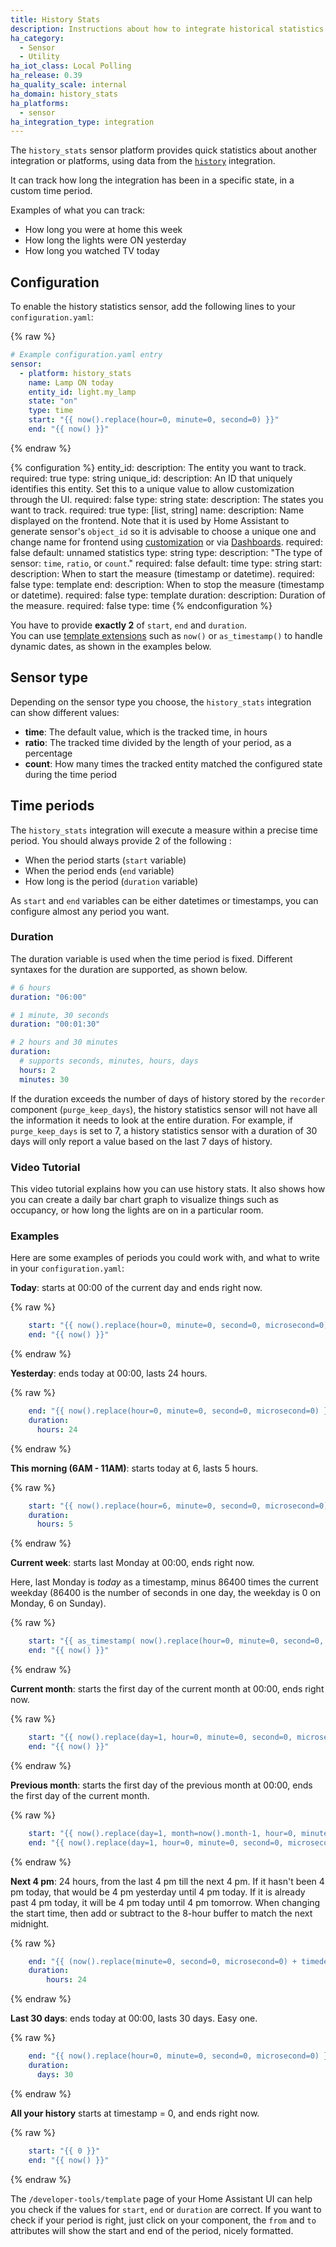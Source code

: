 ```yaml
---
title: History Stats
description: Instructions about how to integrate historical statistics into Home Assistant.
ha_category:
  - Sensor
  - Utility
ha_iot_class: Local Polling
ha_release: 0.39
ha_quality_scale: internal
ha_domain: history_stats
ha_platforms:
  - sensor
ha_integration_type: integration
---
```


The `history_stats` sensor platform provides quick statistics about another integration or platforms, using data from the [`history`](/integrations/history/) integration.

It can track how long the integration has been in a specific state, in a custom time period.

Examples of what you can track:

- How long you were at home this week
- How long the lights were ON yesterday
- How long you watched TV today

## Configuration

To enable the history statistics sensor, add the following lines to your `configuration.yaml`:

{% raw %}

```yaml
# Example configuration.yaml entry
sensor:
  - platform: history_stats
    name: Lamp ON today
    entity_id: light.my_lamp
    state: "on"
    type: time
    start: "{{ now().replace(hour=0, minute=0, second=0) }}"
    end: "{{ now() }}"
```

{% endraw %}

{% configuration %}
entity_id:
  description: The entity you want to track.
  required: true
  type: string
unique_id:
  description: An ID that uniquely identifies this entity. Set this to a unique value to allow customization through the UI.
  required: false
  type: string
state:
  description: The states you want to track.
  required: true
  type: [list, string]
name:
  description: Name displayed on the frontend. Note that it is used by Home Assistant to generate sensor's `object_id` so it is advisable to choose a unique one and change name for frontend using [customization](/docs/configuration/customizing-devices/#friendly_name) or via [Dashboards](/dashboards/entities/#name).
  required: false
  default: unnamed statistics
  type: string
type:
  description: "The type of sensor: `time`, `ratio`, or `count`."
  required: false
  default: time
  type: string
start:
  description: When to start the measure (timestamp or datetime).
  required: false
  type: template
end:
  description: When to stop the measure (timestamp or datetime).
  required: false
  type: template
duration:
  description: Duration of the measure.
  required: false
  type: time
{% endconfiguration %}

<div class='note'>

  You have to provide **exactly 2** of `start`, `end` and `duration`.
<br/>
  You can use [template extensions](/docs/configuration/templating/#home-assistant-template-extensions) such as `now()` or `as_timestamp()` to handle dynamic dates, as shown in the examples below.

</div>

## Sensor type

Depending on the sensor type you choose, the `history_stats` integration can show different values:

- **time**: The default value, which is the tracked time, in hours
- **ratio**: The tracked time divided by the length of your period, as a percentage
- **count**: How many times the tracked entity matched the configured state during the time period

## Time periods

The `history_stats` integration will execute a measure within a precise time period. You should always provide 2 of the following :
- When the period starts (`start` variable)
- When the period ends (`end` variable)
- How long is the period (`duration` variable)

As `start` and `end` variables can be either datetimes or timestamps, you can configure almost any period you want.

### Duration

The duration variable is used when the time period is fixed. Different syntaxes for the duration are supported, as shown below.

```yaml
# 6 hours
duration: "06:00"
```

```yaml
# 1 minute, 30 seconds
duration: "00:01:30"
```

```yaml
# 2 hours and 30 minutes
duration:
  # supports seconds, minutes, hours, days
  hours: 2
  minutes: 30
```

<div class='note'>

  If the duration exceeds the number of days of history stored by the `recorder` component (`purge_keep_days`), the history statistics sensor will not have all the information it needs to look at the entire duration. For example, if `purge_keep_days` is set to 7, a history statistics sensor with a duration of 30 days will only report a value based on the last 7 days of history.

</div>

### Video Tutorial
This video tutorial explains how you can use history stats. It also shows how you can create a daily bar chart graph to visualize things such as occupancy, or how long the lights are on in a particular room.

<lite-youtube videoid="BMlU4SynQBY" videotitle="How To Master Graphs to Monitor Occupancy and Device Usage in Home Assistant" posterquality="maxresdefault"></lite-youtube>

### Examples

Here are some examples of periods you could work with, and what to write in your `configuration.yaml`:

**Today**: starts at 00:00 of the current day and ends right now.

{% raw %}

```yaml
    start: "{{ now().replace(hour=0, minute=0, second=0, microsecond=0) }}"
    end: "{{ now() }}"
```

{% endraw %}

**Yesterday**: ends today at 00:00, lasts 24 hours.

{% raw %}

```yaml
    end: "{{ now().replace(hour=0, minute=0, second=0, microsecond=0) }}"
    duration:
      hours: 24
```

{% endraw %}

**This morning (6AM - 11AM)**: starts today at 6, lasts 5 hours.

{% raw %}

```yaml
    start: "{{ now().replace(hour=6, minute=0, second=0, microsecond=0) }}"
    duration:
      hours: 5
```

{% endraw %}

**Current week**: starts last Monday at 00:00, ends right now.

Here, last Monday is _today_ as a timestamp, minus 86400 times the current weekday (86400 is the number of seconds in one day, the weekday is 0 on Monday, 6 on Sunday).

{% raw %}

```yaml
    start: "{{ as_timestamp( now().replace(hour=0, minute=0, second=0, microsecond=0) ) - now().weekday() * 86400 }}"
    end: "{{ now() }}"
```

{% endraw %}

**Current month**: starts the first day of the current month at 00:00, ends right now.

{% raw %}

```yaml
    start: "{{ now().replace(day=1, hour=0, minute=0, second=0, microsecond=0 ) }}"
    end: "{{ now() }}"
```

{% endraw %}

**Previous month**: starts the first day of the previous month at 00:00, ends the first day of the current month.

{% raw %}

```yaml
    start: "{{ now().replace(day=1, month=now().month-1, hour=0, minute=0, second=0, microsecond=0) }}"
    end: "{{ now().replace(day=1, hour=0, minute=0, second=0, microsecond=0) }}"
```

{% endraw %}

**Next 4 pm**: 24 hours, from the last 4 pm till the next 4 pm. If it hasn't been 4 pm today, that would be 4 pm yesterday until 4 pm today. If it is already past 4 pm today, it will be 4 pm today until 4 pm tomorrow. When changing the start time, then add or subtract to the 8-hour buffer to match the next midnight.

{% raw %}

```yaml
    end: "{{ (now().replace(minute=0, second=0, microsecond=0) + timedelta(hours=8)).replace(hour=16) }}"
    duration:
        hours: 24
```

{% endraw %}

**Last 30 days**: ends today at 00:00, lasts 30 days. Easy one.

{% raw %}

```yaml
    end: "{{ now().replace(hour=0, minute=0, second=0, microsecond=0) }}"
    duration:
      days: 30
```

{% endraw %}

**All your history** starts at timestamp = 0, and ends right now.

{% raw %}

```yaml
    start: "{{ 0 }}"
    end: "{{ now() }}"
```

{% endraw %}

<div class='note'>

  The `/developer-tools/template` page of your Home Assistant UI can help you check if the values for `start`, `end` or `duration` are correct. If you want to check if your period is right, just click on your component, the `from` and `to` attributes will show the start and end of the period, nicely formatted.

</div>
